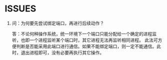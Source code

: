 # ISSUES

1. 问：为何要先尝试绑定端口，再进行后续动作？

   答：不论何种操作系统，统一环境下一个端口只能分配给一个确定的进程监听，也即一个进程监听某个端口时，其它进程无法再监听相同进程。
      此法可方便判断是否能采用此端口进行通信。如果不能绑定端口，则一定不能通信。此时，退出进程即可，没有必要再执行其它操作。

